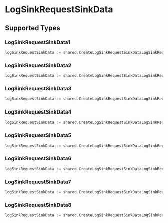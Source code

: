 # LogSinkRequestSinkData


## Supported Types

### LogSinkRequestSinkData1

```go
logSinkRequestSinkData := shared.CreateLogSinkRequestSinkDataLogSinkRequestSinkData1(shared.LogSinkRequestSinkData1{/* values here */})
```

### LogSinkRequestSinkData2

```go
logSinkRequestSinkData := shared.CreateLogSinkRequestSinkDataLogSinkRequestSinkData2(shared.LogSinkRequestSinkData2{/* values here */})
```

### LogSinkRequestSinkData3

```go
logSinkRequestSinkData := shared.CreateLogSinkRequestSinkDataLogSinkRequestSinkData3(shared.LogSinkRequestSinkData3{/* values here */})
```

### LogSinkRequestSinkData4

```go
logSinkRequestSinkData := shared.CreateLogSinkRequestSinkDataLogSinkRequestSinkData4(shared.LogSinkRequestSinkData4{/* values here */})
```

### LogSinkRequestSinkData5

```go
logSinkRequestSinkData := shared.CreateLogSinkRequestSinkDataLogSinkRequestSinkData5(shared.LogSinkRequestSinkData5{/* values here */})
```

### LogSinkRequestSinkData6

```go
logSinkRequestSinkData := shared.CreateLogSinkRequestSinkDataLogSinkRequestSinkData6(shared.LogSinkRequestSinkData6{/* values here */})
```

### LogSinkRequestSinkData7

```go
logSinkRequestSinkData := shared.CreateLogSinkRequestSinkDataLogSinkRequestSinkData7(shared.LogSinkRequestSinkData7{/* values here */})
```

### LogSinkRequestSinkData8

```go
logSinkRequestSinkData := shared.CreateLogSinkRequestSinkDataLogSinkRequestSinkData8(shared.LogSinkRequestSinkData8{/* values here */})
```

